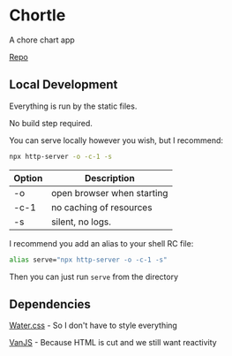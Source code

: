 # Chortle
A chore chart app

[Repo](https://github.com/kylelawrence/chortle)


## Local Development

Everything is run by the static files.

No build step required.

You can serve locally however you wish, but I recommend:

```sh
npx http-server -o -c-1 -s
```

| Option | Description                |
| ------ | -------------------------- |
| -o     | open browser when starting |
| -c-1   | no caching of resources    |
| -s     | silent, no logs.           |

I recommend you add an alias to your shell RC file:

```sh
alias serve="npx http-server -o -c-1 -s"
```

Then you can just run `serve` from the directory


## Dependencies

[Water.css](https://watercss.kognise.dev/) - So I don't have to style everything

[VanJS](https://vanjs.org/start) - Because HTML is cut and we still want reactivity